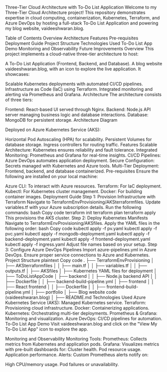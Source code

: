 Three-Tier Cloud Architecture with To-Do List Application
Welcome to my Three-Tier Cloud Architecture project! This repository demonstrates expertise in cloud computing, containerization, Kubernetes, Terraform, and Azure DevOps by hosting a full-stack To-Do List Application and powering my blog website, vaideeshwaran.blog.

Table of Contents
Overview
Architecture
Features
Pre-requisites
Deployment Guide
Project Structure
Technologies Used
To-Do List App Demo
Monitoring and Observability
Future Improvements
Overview
This project implements a cloud-native three-tier architecture to host:

A To-Do List Application (Frontend, Backend, and Database).
A blog website vaideeshwaran.blog, with an icon to explore the live application.
It showcases:

Scalable Kubernetes deployments with automated CI/CD pipelines.
Infrastructure as Code (IaC) using Terraform.
Integrated monitoring and alerting via Prometheus and Grafana.
Architecture
The architecture consists of three tiers:

Frontend: React-based UI served through Nginx.
Backend: Node.js API server managing business logic and database interactions.
Database: MongoDB for persistent storage.
Architecture Diagram

Deployed on Azure Kubernetes Service (AKS):

Horizontal Pod Autoscaling (HPA) for scalability.
Persistent Volumes for database storage.
Ingress controllers for routing traffic.
Features
Scalable Architecture: Kubernetes ensures reliability and fault tolerance.
Integrated Monitoring: Prometheus and Grafana for real-time insights.
CI/CD Pipelines: Azure DevOps automates application deployment.
Secure Configuration: Secrets managed with Kubernetes and Azure tools.
Multi-Tier Deployment: Frontend, backend, and database containerized.
Pre-requisites
Ensure the following are installed on your local machine:

Azure CLI: To interact with Azure resources.
Terraform: For IaC deployment.
Kubectl: For Kubernetes cluster management.
Docker: For building container images.
Deployment Guide
Step 1: Provision Infrastructure with Terraform
Navigate to TerraformEnvProvisioning/AKSterraformfiles.
Update variables.tf with your Azure subscription details.
Run the following commands:
bash
Copy code
terraform init
terraform plan
terraform apply
This provisions the AKS cluster.
Step 2: Deploy Kubernetes Manifests
Navigate to TerraformEnvProvisioning/AKSfiles.
Apply the YAML files in the following order:
bash
Copy code
kubectl apply -f pv.yaml
kubectl apply -f pvc.yaml
kubectl apply -f mongodb-deployment.yaml
kubectl apply -f backend-deployment.yaml
kubectl apply -f frontend-deployment.yaml
kubectl apply -f ingress.yaml
Adjust file names based on your setup.
Step 3: Configure Azure DevOps Pipelines
Import azure-pipelines.yml in Azure DevOps.
Ensure proper service connections to Azure and Kubernetes.
Project Structure
plaintext
Copy code
.
├── TerraformEnvProvisioning
│   ├── AKSterraformfiles
│   │   ├── main.tf
│   │   ├── variables.tf
│   │   ├── outputs.tf
│   ├── AKSfiles
│       ├── Kubernetes YAML files for deployment
│
├── ToDoListAppCode
│   ├── backend
│   │   ├── Node.js backend API
│   │   ├── Dockerfile
│   │   ├── backend-build-pipeline.yml
│   ├── frontend
│   │   ├── React frontend
│   │   ├── Dockerfile
│   │   ├── frontend-build-pipeline.yml
│   ├── portfolio
│       ├── Blog website code (vaideeshwaran.blog)
│
├── README.md
Technologies Used
Azure Kubernetes Service (AKS): Managed Kubernetes service.
Terraform: Provisioning cloud infrastructure.
Docker: Containerizing applications.
Kubernetes: Orchestrating multi-tier deployments.
Prometheus & Grafana: Monitoring and visualization.
Azure DevOps: CI/CD pipelines for automation.
To-Do List App Demo
Visit vaideeshwaran.blog and click on the "View My To-Do List App" icon to explore the app.

Monitoring and Observability
Monitoring Tools:
Prometheus: Collects metrics from Kubernetes and application pods.
Grafana: Visualizes metrics with pre-built dashboards for:
Cluster health.
Pod resource usage.
Application performance.
Alerts:
Custom Prometheus alerts notify on:

High CPU/memory usage.
Pod failures or unavailability.
